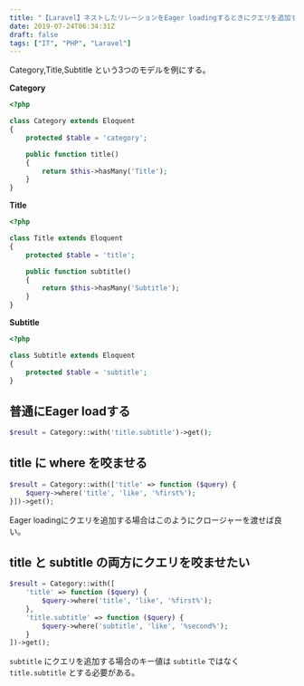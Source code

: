 ```yaml
---
title: "【Laravel】ネストしたリレーションをEager loadingするときにクエリを追加する"
date: 2019-07-24T06:34:31Z
draft: false
tags: ["IT", "PHP", "Laravel"]
---
```


Category,Title,Subtitle という3つのモデルを例にする。

**Category**

```php
<?php

class Category extends Eloquent
{
    protected $table = 'category';

    public function title()
    {
        return $this->hasMany('Title');
    }
}
```

**Title**

```php
<?php

class Title extends Eloquent
{
    protected $table = 'title';

    public function subtitle()
    {
        return $this->hasMany('Subtitle');
    }
}
```

**Subtitle**

```php
<?php

class Subtitle extends Eloquent
{
    protected $table = 'subtitle';
}
```

## 普通にEager loadする

```php
$result = Category::with('title.subtitle')->get();
```

## title に where を咬ませる

```php
$result = Category::with(['title' => function ($query) {
    $query->where('title', 'like', '%first%');
}])->get();
```

Eager loadingにクエリを追加する場合はこのようにクロージャーを渡せば良い。

## title と subtitle の両方にクエリを咬ませたい

```php
$result = Category::with([
    'title' => function ($query) {
        $query->where('title', 'like', '%first%');
    },
    'title.subtitle' => function ($query) {
        $query->where('subtitle', 'like', '%second%');
    }
])->get();
```

`subtitle` にクエリを追加する場合のキー値は `subtitle` ではなく `title.subtitle` とする必要がある。
